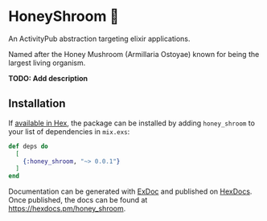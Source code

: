 # HoneyShroom 🍄‍

An ActivityPub abstraction targeting elixir applications.

Named after the Honey Mushroom (Armillaria Ostoyae) known for being the largest living organism.

**TODO: Add description**

## Installation

If [available in Hex](https://hex.pm/docs/publish), the package can be installed
by adding `honey_shroom` to your list of dependencies in `mix.exs`:

```elixir
def deps do
  [
    {:honey_shroom, "~> 0.0.1"}
  ]
end
```

Documentation can be generated with [ExDoc](https://github.com/elixir-lang/ex_doc)
and published on [HexDocs](https://hexdocs.pm). Once published, the docs can
be found at <https://hexdocs.pm/honey_shroom>.
